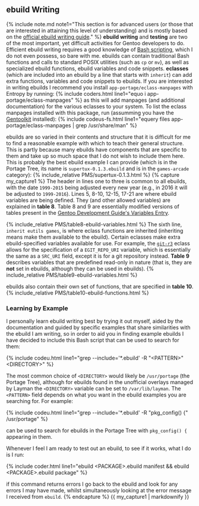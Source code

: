 ## ebuild Writing
{% include note.md note1="This section is for advanced users (or those that are interested in attaining this level of understanding) and is mostly based on the [official ebuild writing guide](https://devmanual.gentoo.org/)." %}
**ebuild writing** and **testing** are two of the most important, yet difficult activities for Gentoo developers to do. Efficient ebuild writing requires a good knowledge of [Bash scripting](/2015/11/26/bash-scripting-and-the-command-line-an-introduction-for-sabayon-users/), which I do not even possess, so bare with me. ebuilds can contain traditional Bash functions and calls to standard POSIX utilities (such as `cp` or `mv`), as well as specialized ebuild functions, ebuild variables and code snippets. **eclasses** (which are included into an ebuild by a line that starts with `inherit`) can add extra functions, variables and code snippets to ebuilds. If you are interested in writing ebuilds I recommend you install `app-portage/eclass-manpages` with Entropy by running: {% include coders.html line1="equo i app-portage/eclass-manpages" %} as this will add manpages (and additional documentation) for the various eclasses to your system. To list the eclass manpages installed with this package, run (assumming you have the [Gentoolkit](#gentoolkit) installed): {% include codeus-fs.html line1="equery files app-portage/eclass-manpages | grep /usr/share/man" %}

ebuilds are so varied in their contents and structure that it is difficult for me to find a reasonable example with which to teach their general structure. This is partly because many ebuilds have components that are specific to them and take up so much space that I do not wish to include them here. This is probably the best ebuild example I can provide (which is in the Portage Tree, its name is `supertux-0.1.3.ebuild` and is in the `games-arcade` category):
{% include_relative PMS/supertux-0.1.3.html %}
{% capture my_capture1 %}
The header in lines one to three is common to all ebuilds, with the date `1999-2015` being adjusted every new year (e.g., in 2016 it will be adjusted to `1999-2016`). Lines 5, 8-10, 12-15, 17-21 are where ebuild variables are being defined. They (and other allowed variables) are explained in **table 8**. Table 8 and 9 are essentially modified versions of tables present in the [Gentoo Development Guide's Variables Entry](https://devmanual.gentoo.org/ebuild-writing/variables/index.html).

{% include_relative PMS/table8-ebuild-variables.html %}
The sixth line, `inherit eutils games`, is where eclass functions are inherited (inheriting means make them available to the ebuild). Certain eclasses make extra ebuild-specified variables available for use. For example, the [`git-r3`](/man/git-r3.eclass.5.html) eclass allows for the specification of a `EGIT_REPO_URI` variable, which is essentially the same as a `SRC_URI` field, except it is for a git repository instead. **Table 9** describes variables that are predefined read-only in nature (that is, they are **not** set in ebuilds, although they can be used in ebuilds).
{% include_relative PMS/table9-ebuild-variables.html %}

ebuilds also contain their own set of functions, that are specified in **table 10**.
{% include_relative PMS/table10-ebuild-functions.html %}
<br/>
### Learning by Example
I personally learn ebuild writing best by trying it out myself, aided by the documentation and guided by specific examples that share similarities with the ebuild I am writing, so in order to aid you in finding example ebuilds I have decided to include this Bash script that can be used to search for them:

{% include codeu.html line1="grep --include='&#42;.ebuild' -R &quot;&lt;PATTERN&gt;&quot; &lt;DIRECTORY&gt;" %}

The most common choice of `<DIRECTORY>` would likely be `/usr/portage` (the Portage Tree), although for ebuilds found in the unofficial overlays managed by Layman the `<DIRECTORY>` variable can be set to `/var/lib/layman`. The `<PATTERN>` field depends on what you want in the ebuild examples you are searching for. For example:

{% include codeu.html line1="grep --include='&#42;.ebuild' -R &quot;pkg_config() {&quot; /usr/portage" %}

can be used to search for ebuilds in the Portage Tree with `pkg_config() {` appearing in them.

Whenever I feel I am ready to test out an ebuild, to see if it works, what I do is I run:

{% include coder.html line1="ebuild &lt;PACKAGE&gt;.ebuild manifest && ebuild &lt;PACKAGE&gt;.ebuild package" %}

if this command returns errors I go back to the ebuild and look for any errors I may have made, whilst simultaneously looking at the error message I received from `ebuild`.
{% endcapture %}
{{ my_capture1 | markdownify }}
